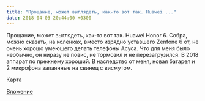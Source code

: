 ```yaml
---
title: "Прощание, может выглядеть, как-то вот так. Huawei ..."
date: 2018-04-03 20:44:00 +0300
---
```


Прощание, может выглядеть, как-то вот так. Huawei Honor 6. Собра, можно сказать, на коленках, вместо изрядно уставшего Zenfone 6 от, не очень хорошо умеющего делать телефоны Асуса. Что для меня было необычно, он ниразу не повис, не тормозил и не перезагрузился. В 2018 аппарат по прежнему хороший. В наследство от меня, новая батарея и 2 микрофона запаянные на свинец с висмутом.

Карта

[Вложение](/assets/vk_photos/3/7LNZKAJD8L8.jpg)
